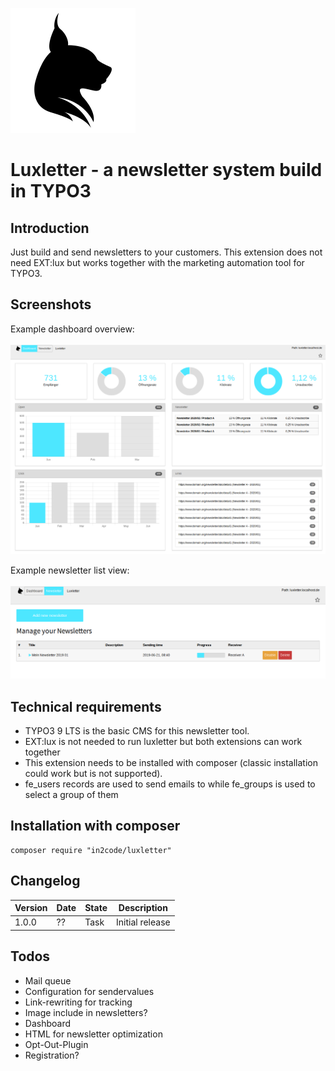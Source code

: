 ![LUX](Resources/Public/Icons/lux.svg "LUX")

# Luxletter - a newsletter system build in TYPO3

## Introduction

Just build and send newsletters to your customers.
This extension does not need EXT:lux but works together with the marketing automation tool for TYPO3.

## Screenshots

Example dashboard overview:\
\
![Example dashboard overview](Documentation/Images/documentation_dashboard.png "Dashboard")

Example newsletter list view:\
\
![Example dashboard overview](Documentation/Images/documentation_newsletterlist.png "Newsletter list")

## Technical requirements

* TYPO3 9 LTS is the basic CMS for this newsletter tool.
* EXT:lux is not needed to run luxletter but both extensions can work together
* This extension needs to be installed with composer (classic installation could work but is not supported).
* fe_users records are used to send emails to while fe_groups is used to select a group of them

## Installation with composer

```
composer require "in2code/luxletter"
```

## Changelog

| Version    | Date       | State      | Description                                                                        |
| ---------- | ---------- | ---------- | ---------------------------------------------------------------------------------- |
| 1.0.0      | ??         | Task       | Initial release                                                                    |

## Todos

* Mail queue
* Configuration for sendervalues
* Link-rewriting for tracking
* Image include in newsletters?
* Dashboard
* HTML for newsletter optimization
* Opt-Out-Plugin
* Registration?
